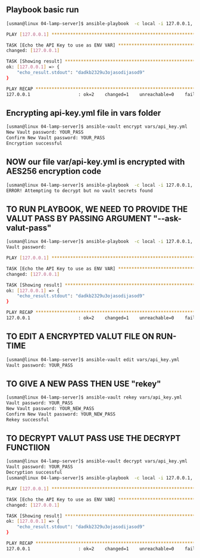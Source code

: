 ## Playbook basic run

```bash
[usman@linux 04-lamp-server]$ ansible-playbook  -c local -i 127.0.0.1, valut-basic.yml 

PLAY [127.0.0.1] ********************************************************************

TASK [Echo the API Key to use as ENV VAR] *******************************************
changed: [127.0.0.1]

TASK [Showing result] ***************************************************************
ok: [127.0.0.1] => {
    "echo_result.stdout": "dadkb2329u3ojasodijasod9"
}

PLAY RECAP **************************************************************************
127.0.0.1                  : ok=2    changed=1    unreachable=0    failed=0    skipped=0    rescued=0    ignored=0   
```

## Encrypting api-key.yml file in vars folder

```bash
[usman@linux 04-lamp-server]$ ansible-vault encrypt vars/api_key.yml 
New Vault password: YOUR_PASS
Confirm New Vault password: YOUR_PASS
Encryption successful
```

## NOW our file var/api-key.yml is encrypted with AES256 encryption code

```bash
[usman@linux 04-lamp-server]$ ansible-playbook  -c local -i 127.0.0.1, valut-basic.yml
ERROR! Attempting to decrypt but no vault secrets found
```

## TO RUN PLAYBOOK,  WE NEED TO PROVIDE THE VALUT PASS BY PASSING ARGUMENT "--ask-valut-pass"

```bash
[usman@linux 04-lamp-server]$ ansible-playbook  -c local -i 127.0.0.1, valut-basic.yml --ask-vault-pass
Vault password: 

PLAY [127.0.0.1] ********************************************************************

TASK [Echo the API Key to use as ENV VAR] *******************************************
changed: [127.0.0.1]

TASK [Showing result] ***************************************************************
ok: [127.0.0.1] => {
    "echo_result.stdout": "dadkb2329u3ojasodijasod9"
}

PLAY RECAP **************************************************************************
127.0.0.1                  : ok=2    changed=1    unreachable=0    failed=0    skipped=0    rescued=0    ignored=0   

```

## TO EDIT A ENCRYPTED VALUT FILE ON RUN-TIME



```bash
[usman@linux 04-lamp-server]$ ansible-vault edit vars/api_key.yml
Vault password: YOUR_PASS
```

## TO GIVE A NEW PASS THEN USE "rekey"

```bash
[usman@linux 04-lamp-server]$ ansible-vault rekey vars/api_key.yml
Vault password: YOUR_PASS
New Vault password: YOUR_NEW_PASS
Confirm New Vault password: YOUR_NEW_PASS
Rekey successful
```



## TO DECRYPT VALUT PASS USE THE DECRYPT FUNCTIION

```bash
[usman@linux 04-lamp-server]$ ansible-vault decrypt vars/api_key.yml
Vault password: YOUR_PASS
Decryption successful
[usman@linux 04-lamp-server]$ ansible-playbook  -c local -i 127.0.0.1, valut-basic.yml 

PLAY [127.0.0.1] ********************************************************************

TASK [Echo the API Key to use as ENV VAR] *******************************************
changed: [127.0.0.1]

TASK [Showing result] ***************************************************************
ok: [127.0.0.1] => {
    "echo_result.stdout": "dadkb2329u3ojasodijasod9"
}

PLAY RECAP **************************************************************************
127.0.0.1                  : ok=2    changed=1    unreachable=0    failed=0    skipped=0    rescued=0    ignored=0  
```


